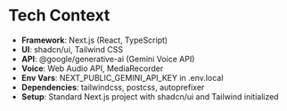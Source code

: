 # Tech Context

- **Framework**: Next.js (React, TypeScript)
- **UI**: shadcn/ui, Tailwind CSS
- **API**: @google/generative-ai (Gemini Voice API)
- **Voice**: Web Audio API, MediaRecorder
- **Env Vars**: NEXT_PUBLIC_GEMINI_API_KEY in .env.local
- **Dependencies**: tailwindcss, postcss, autoprefixer
- **Setup**: Standard Next.js project with shadcn/ui and Tailwind initialized
